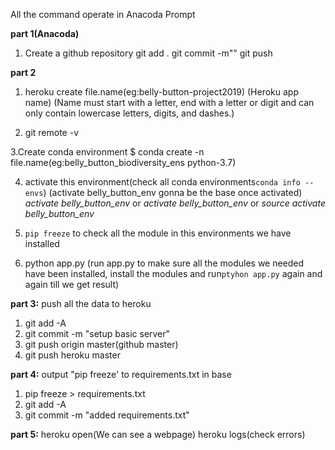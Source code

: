 All the command operate in Anacoda Prompt

**part 1(Anacoda)** 
1. Create a github repository
git add .
git commit -m""
git push

**part 2** 
1. heroku create file.name(eg:belly-button-project2019) (Heroku app name)
(Name must start with a letter, end with a letter or digit and can only contain lowercase letters, digits, and
 dashes.)

2. git remote -v

3.Create conda environment
$ conda create -n file.name(eg:belly_button_biodiversity_ens python-3.7)

4. activate this environment(check all conda environments`conda info --envs`) (activate belly_button_env
 gonna be the base once activated) 
*activate belly_button_env* or *activate belly_button_env* or *source activate belly_button_env*

5. `pip freeze` to check all the module in this environments we have installed

6. python app.py (run app.py to make sure all the modules we needed have been installed, install the modules and run`ptyhon app.py` again and again till we get result)

**part 3:** push all the data to heroku 
1. git add -A
2. git commit -m "setup basic server"
3. git push origin master(github master)
4. git push heroku master

**part 4:** output "pip freeze' to requirements.txt in base
1. pip freeze > requirements.txt
1. git add -A
2. git commit -m "added requirements.txt"

**part 5:**
heroku open(We can see a webpage)
heroku logs(check errors)


